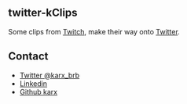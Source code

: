## twitter-kClips
Some clips from [Twitch](https://twitch.tv), make their way onto [Twitter](https://twitter.com).

## Contact
* [Twitter @karx_brb](https://twitter.com/karx_brb)
* [Linkedin](https://www.linkedin.com/in/karx01/)
* [Github karx](https://github.com/karx)
